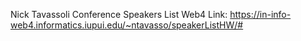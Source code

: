 Nick Tavassoli
Conference Speakers List
Web4 Link: https://in-info-web4.informatics.iupui.edu/~ntavasso/speakerListHW/#